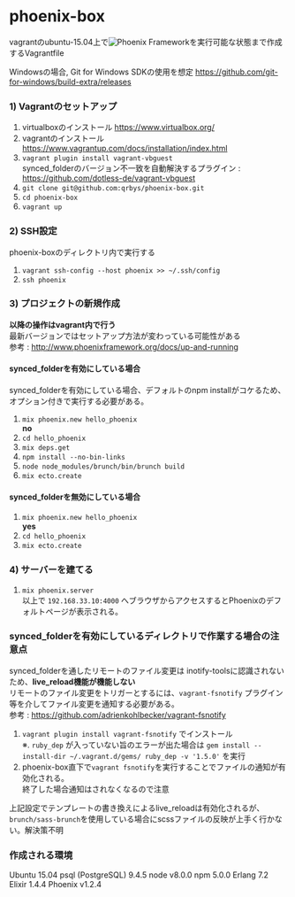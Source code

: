 # phoenix-box #
vagrantのubuntu-15.04上で![Phoenix Framework](http://www.phoenixframework.org)を実行可能な状態まで作成するVagrantfile

Windowsの場合, Git for Windows SDKの使用を想定
https://github.com/git-for-windows/build-extra/releases

### 1) Vagrantのセットアップ ###

1. virtualboxのインストール https://www.virtualbox.org/
2. vagrantのインストール https://www.vagrantup.com/docs/installation/index.html
3. `vagrant plugin install vagrant-vbguest`  
synced_folderのバージョン不一致を自動解決するプラグイン : https://github.com/dotless-de/vagrant-vbguest
4. `git clone git@github.com:qrbys/phoenix-box.git`
5. `cd phoenix-box`
6. `vagrant up`

### 2) SSH設定 ###
phoenix-boxのディレクトリ内で実行する
1. `vagrant ssh-config --host phoenix >> ~/.ssh/config`
2. `ssh phoenix`

### 3) プロジェクトの新規作成 ###
**以降の操作はvagrant内で行う**  
最新バージョンではセットアップ方法が変わっている可能性がある  
参考 : http://www.phoenixframework.org/docs/up-and-running
#### synced_folderを有効にしている場合 ####
synced_folderを有効にしている場合、デフォルトのnpm installがコケるため、オプション付きで実行する必要がある。  
1. `mix phoenix.new hello_phoenix`  
**no**
2. `cd hello_phoenix`
3. `mix deps.get`
4. `npm install --no-bin-links`
5. `node node_modules/brunch/bin/brunch build`
6. `mix ecto.create`

#### synced_folderを無効にしている場合 ####
1. `mix phoenix.new hello_phoenix`  
**yes**
2. `cd hello_phoenix`
3. `mix ecto.create`

### 4) サーバーを建てる ###
1. `mix phoenix.server`  
以上で `192.168.33.10:4000` へブラウザからアクセスするとPhoenixのデフォルトページが表示される。  

### synced_folderを有効にしているディレクトリで作業する場合の注意点 ###
synced_folderを通したリモートのファイル変更は inotify-toolsに認識されないため、**live_reload機能が機能しない**  
リモートのファイル変更をトリガーとするには、`vagrant-fsnotify` プラグイン等を介してファイル変更を通知する必要がある。  
参考 : https://github.com/adrienkohlbecker/vagrant-fsnotify
1. `vagrant plugin install vagrant-fsnotify` でインストール  
※. `ruby_dep` が入っていない旨のエラーが出た場合は `gem install --install-dir ~/.vagrant.d/gems/ ruby_dep -v '1.5.0'` を実行  
2. phoenix-box直下で`vagrant fsnotify`を実行することでファイルの通知が有効化される。  
終了した場合通知はされなくなるので注意

上記設定でテンプレートの書き換えによるlive_reloadは有効化されるが、`brunch/sass-brunch`を使用している場合にscssファイルの反映が上手く行かない。解決策不明


### 作成される環境
Ubuntu 15.04
psql (PostgreSQL) 9.4.5
node v8.0.0
npm 5.0.0
Erlang 7.2
Elixir 1.4.4
Phoenix v1.2.4
